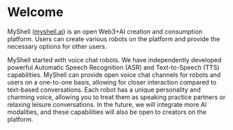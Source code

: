 # Welcome

MyShell ([myshell.ai](http://myshell.ai/)) is an open Web3+AI creation and consumption platform. Users can create various robots on the platform and provide the necessary options for other users.

MyShell started with voice chat robots. We have independently developed powerful Automatic Speech Recognition (ASR) and Text-to-Speech (TTS) capabilities. MyShell can provide open voice chat channels for robots and users on a one-to-one basis, allowing for closer interaction compared to text-based conversations. Each robot has a unique personality and charming voice, allowing you to treat them as speaking practice partners or relaxing leisure conversations. In the future, we will integrate more AI modalities, and these capabilities will also be open to creators on the platform.